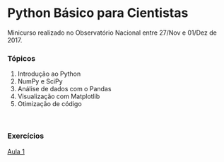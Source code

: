 # Python Básico para Cientistas

Minicurso realizado no Observatório Nacional entre 27/Nov e 01/Dez de 2017.

### Tópicos

1. Introdução ao Python
2. NumPy e SciPy
3. Análise de dados com o Pandas
4. Visualização com Matplotlib
5. Otimização de código

<br>


### Exercícios
[Aula 1](exercicios/Exercicios-aula-1)
